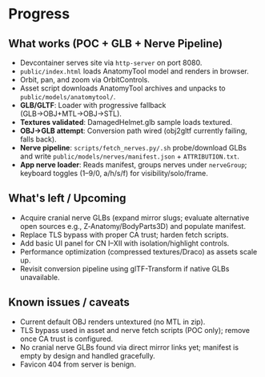 # Progress

## What works (POC + GLB + Nerve Pipeline)
- Devcontainer serves site via `http-server` on port 8080.
- `public/index.html` loads AnatomyTool model and renders in browser.
- Orbit, pan, and zoom via OrbitControls.
- Asset script downloads AnatomyTool archives and unpacks to `public/models/anatomytool/`.
- **GLB/GLTF**: Loader with progressive fallback (GLB→OBJ+MTL→OBJ→STL).
- **Textures validated**: DamagedHelmet.glb sample loads textured.
- **OBJ→GLB attempt**: Conversion path wired (obj2gltf currently failing, falls back).
- **Nerve pipeline**: `scripts/fetch_nerves.py/.sh` probe/download GLBs and write `public/models/nerves/manifest.json` + `ATTRIBUTION.txt`.
- **App nerve loader**: Reads manifest, groups nerves under `nerveGroup`; keyboard toggles (1–9/0, a/h/s/f) for visibility/solo/frame.

## What's left / Upcoming
- Acquire cranial nerve GLBs (expand mirror slugs; evaluate alternative open sources e.g., Z‑Anatomy/BodyParts3D) and populate manifest.
- Replace TLS bypass with proper CA trust; harden fetch scripts.
- Add basic UI panel for CN I–XII with isolation/highlight controls.
- Performance optimization (compressed textures/Draco) as assets scale up.
- Revisit conversion pipeline using glTF-Transform if native GLBs unavailable.

## Known issues / caveats
- Current default OBJ renders untextured (no MTL in zip).
- TLS bypass used in asset and nerve fetch scripts (POC only); remove once CA trust is configured.
- No cranial nerve GLBs found via direct mirror links yet; manifest is empty by design and handled gracefully.
- Favicon 404 from server is benign.
